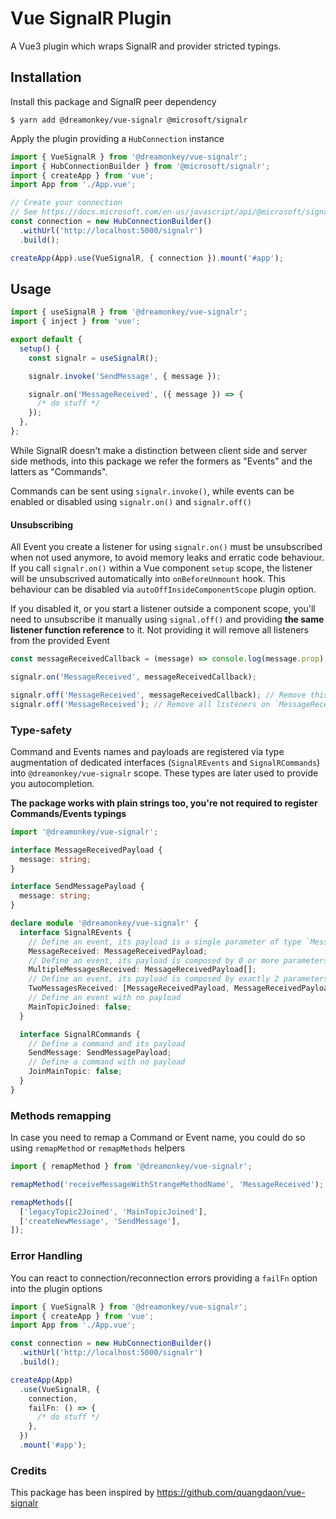 # Vue SignalR Plugin

A Vue3 plugin which wraps SignalR and provider stricted typings.

## Installation

Install this package and SignalR peer dependency

`$ yarn add @dreamonkey/vue-signalr @microsoft/signalr`

Apply the plugin providing a `HubConnection` instance

```ts
import { VueSignalR } from '@dreamonkey/vue-signalr';
import { HubConnectionBuilder } from '@microsoft/signalr';
import { createApp } from 'vue';
import App from './App.vue';

// Create your connection
// See https://docs.microsoft.com/en-us/javascript/api/@microsoft/signalr/hubconnectionbuilder
const connection = new HubConnectionBuilder()
  .withUrl('http://localhost:5000/signalr')
  .build();

createApp(App).use(VueSignalR, { connection }).mount('#app');
```

## Usage

```ts
import { useSignalR } from '@dreamonkey/vue-signalr';
import { inject } from 'vue';

export default {
  setup() {
    const signalr = useSignalR();

    signalr.invoke('SendMessage', { message });

    signalr.on('MessageReceived', ({ message }) => {
      /* do stuff */
    });
  },
};
```

While SignalR doesn't make a distinction between client side and server side methods, into this package we refer the formers as "Events" and the latters as "Commands".

Commands can be sent using `signalr.invoke()`, while events can be enabled or disabled using `signalr.on()` and `signalr.off()`

#### Unsubscribing

All Event you create a listener for using `signalr.on()` must be unsubscribed when not used anymore, to avoid memory leaks and erratic code behaviour.
If you call `signalr.on()` within a Vue component `setup` scope, the listener will be unsubscrived automatically into `onBeforeUnmount` hook.
This behaviour can be disabled via `autoOffInsideComponentScope` plugin option.

If you disabled it, or you start a listener outside a component scope, you'll need to unsubscribe it manually using `signal.off()` and providing **the same listener function reference** to it.
Not providing it will remove all listeners from the provided Event

```ts
const messageReceivedCallback = (message) => console.log(message.prop);

signalr.on('MessageReceived', messageReceivedCallback);

signalr.off('MessageReceived', messageReceivedCallback); // Remove this listener
signalr.off('MessageReceived'); // Remove all listeners on `MessageReceived` event
```

### Type-safety

Command and Events names and payloads are registered via type augmentation of dedicated interfaces (`SignalREvents` and `SignalRCommands`) into `@dreamonkey/vue-signalr` scope.
These types are later used to provide you autocompletion.

**The package works with plain strings too, you're not required to register Commands/Events typings**

```ts
import '@dreamonkey/vue-signalr';

interface MessageReceivedPayload {
  message: string;
}

interface SendMessagePayload {
  message: string;
}

declare module '@dreamonkey/vue-signalr' {
  interface SignalREvents {
    // Define an event, its payload is a single parameter of type `MessageReceivedPayload`
    MessageReceived: MessageReceivedPayload;
    // Define an event, its payload is composed by 0 or more parameters of type `MessageReceivedPayload`
    MultipleMessagesReceived: MessageReceivedPayload[];
    // Define an event, its payload is composed by exactly 2 parameters of type `MessageReceivedPayload`
    TwoMessagesReceived: [MessageReceivedPayload, MessageReceivedPayload];
    // Define an event with no payload
    MainTopicJoined: false;
  }

  interface SignalRCommands {
    // Define a command and its payload
    SendMessage: SendMessagePayload;
    // Define a command with no payload
    JoinMainTopic: false;
  }
}
```

### Methods remapping

In case you need to remap a Command or Event name, you could do so using `remapMethod` or `remapMethods` helpers

```ts
import { remapMethod } from '@dreamonkey/vue-signalr';

remapMethod('receiveMessageWithStrangeMethodName', 'MessageReceived');

remapMethods([
  ['legacyTopic2Joined', 'MainTopicJoined'],
  ['createNewMessage', 'SendMessage'],
]);
```

### Error Handling

You can react to connection/reconnection errors providing a `failFn` option into the plugin options

```ts
import { VueSignalR } from '@dreamonkey/vue-signalr';
import { createApp } from 'vue';
import App from './App.vue';

const connection = new HubConnectionBuilder()
  .withUrl('http://localhost:5000/signalr')
  .build();

createApp(App)
  .use(VueSignalR, {
    connection,
    failFn: () => {
      /* do stuff */
    },
  })
  .mount('#app');
```

### Credits

This package has been inspired by https://github.com/quangdaon/vue-signalr
